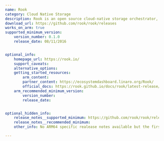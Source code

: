 ```yaml
---
name: Rook
category: Cloud Native Storage
description: Rook is an open source cloud-native storage orchestrator, providing the platform and framework.
download_url: https://github.com/rook/rook/releases
works_on_arm: true
supported_minimum_version:
    version_number: 0.1.0
    release_date: 08/11/2016


optional_info:
    homepage_url: https://rook.io/
    support_caveats:
    alternative_options:
    getting_started_resources:
        arm_content:
        partner_content: https://ecosystemdashboard.linaro.org/Rook/
        official_docs: https://rook.github.io/docs/rook/latest-release/Getting-Started/quickstart/
    arm_recommended_minimum_version:
        version_number:
        release_date:


optional_hidden_info:
    release_notes__supported_minimum: https://github.com/rook/rook/releases/tag/v0.1.0
    release_notes__recommended_minimum:
    other_info: No ARM64 specific realease notes available but the first binary for ARM64 was released from v0.1.0.

---
```

